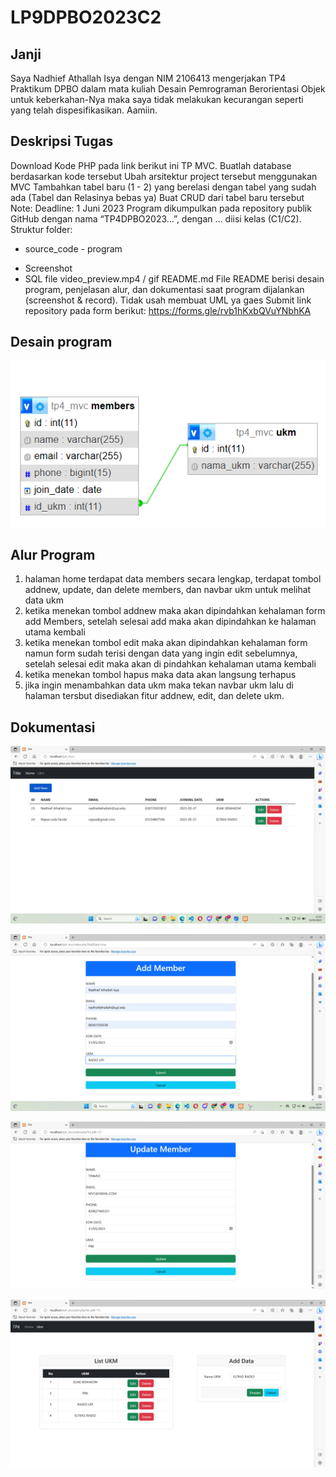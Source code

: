 # LP9DPBO2023C2

## Janji
Saya Nadhief Athallah Isya dengan NIM 2106413 mengerjakan TP4 Praktikum DPBO dalam mata kuliah Desain Pemrograman Berorientasi Objek untuk keberkahan-Nya maka saya tidak melakukan kecurangan seperti yang telah dispesifikasikan. Aamiin.

## Deskripsi Tugas
Download Kode PHP pada link berikut ini TP MVC.
Buatlah database berdasarkan kode tersebut
Ubah arsitektur project tersebut menggunakan MVC
Tambahkan tabel baru (1 - 2) yang berelasi dengan tabel yang sudah ada
(Tabel dan Relasinya bebas ya)
Buat CRUD dari tabel  baru tersebut
Note:
Deadline: 1 Juni 2023
Program dikumpulkan pada repository publik GitHub dengan nama “TP4DPBO2023…”, dengan … diisi kelas (C1/C2).
Struktur folder:
- source_code
 	  - program
+ Screenshot
+ SQL file
video_preview.mp4 / gif
README.md
File README berisi desain program, penjelasan alur, dan dokumentasi saat program dijalankan (screenshot & record).
Tidak usah membuat UML ya gaes
Submit link repository pada form berikut: https://forms.gle/rvb1hKxbQVuYNbhKA


## Desain program

![Alt text](dokum%20db.png)
## Alur Program
1. halaman home terdapat data members secara lengkap, terdapat tombol addnew, update, dan delete members, dan navbar ukm untuk melihat data ukm
2. ketika menekan tombol addnew maka akan dipindahkan kehalaman form add Members, setelah selesai add maka akan dipindahkan ke halaman utama kembali
3. ketika menekan tombol edit maka akan dipindahkan kehalaman form namun form sudah terisi dengan data yang ingin edit sebelumnya, setelah selesai edit maka akan di pindahkan kehalaman utama kembali
4. ketika menekan tombol hapus maka data akan langsung terhapus
5. jika ingin menambahkan data ukm maka tekan navbar ukm lalu di halaman tersbut disediakan fitur addnew, edit, dan delete ukm.
## Dokumentasi
![Alt text](DOKUM1.png)

![Alt text](dokum2.png)

![Alt text](DOKUM3.png)

![Alt text](DOKUM4.png)